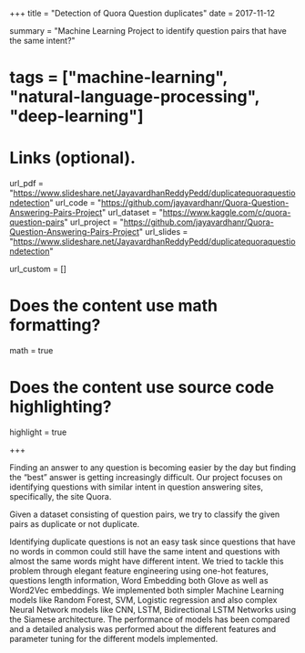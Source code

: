 +++
title = "Detection of Quora Question duplicates"
date = 2017-11-12

 summary = "Machine Learning Project to identify question pairs that have the same intent?"

 # tags = ["machine-learning", "natural-language-processing", "deep-learning"]

# Links (optional).
url_pdf = "https://www.slideshare.net/JayavardhanReddyPedd/duplicatequoraquestiondetection"
url_code = "https://github.com/jayavardhanr/Quora-Question-Answering-Pairs-Project"
url_dataset = "https://www.kaggle.com/c/quora-question-pairs"
url_project = "https://github.com/jayavardhanr/Quora-Question-Answering-Pairs-Project"
url_slides = "https://www.slideshare.net/JayavardhanReddyPedd/duplicatequoraquestiondetection"

 url_custom = []

# Does the content use math formatting?
 math = true

# Does the content use source code highlighting?
 highlight = true

+++

Finding an answer to any question is becoming easier by the day but finding the “best” answer is getting increasingly difficult. Our project focuses on identifying questions with similar intent in question answering sites, specifically, the site Quora. 

Given a dataset consisting of question pairs, we try to classify the given pairs as duplicate or not duplicate. 

Identifying duplicate questions is not an easy task since questions that have no words in common could still have the same intent and questions with almost the same words might have different intent. We tried to tackle this problem through elegant feature engineering using one-hot features, questions length information, Word Embedding both Glove as well as Word2Vec embeddings. We implemented both simpler Machine Learning models like Random Forest, SVM, Logistic regression and also complex Neural Network models like CNN, LSTM, Bidirectional LSTM Networks using the Siamese architecture. The performance of models has been compared and a detailed analysis was performed about the different features and parameter tuning for the different models implemented.

